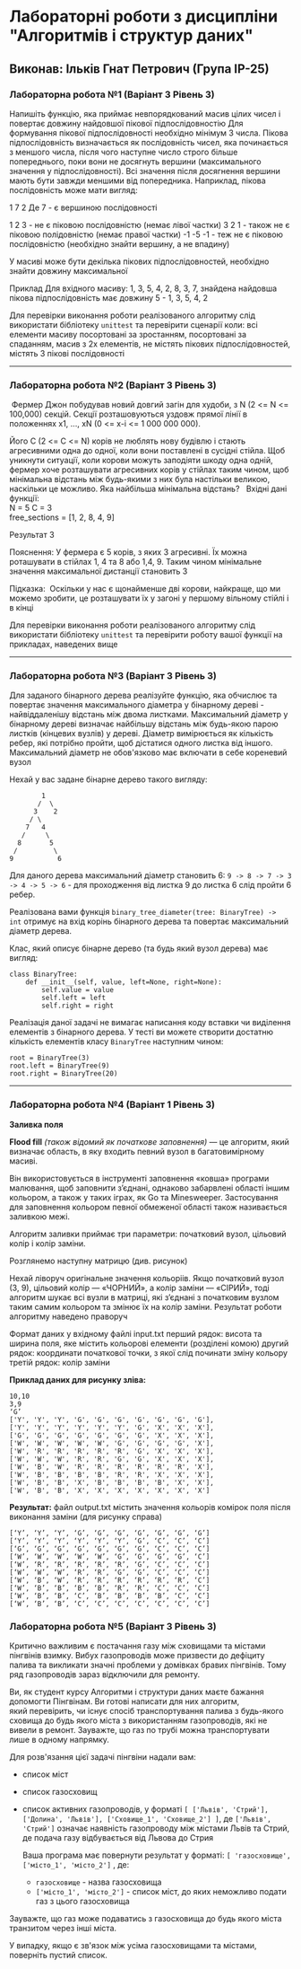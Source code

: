 # Лабораторні роботи з дисципліни "Алгоритмів і структур даних"

## Виконав: Ільків Гнат Петрович (Група ІР-25)

### Лабораторна робота №1 (Варіант 3 Рівень 3)

Напишіть функцію, яка приймає невпорядкований масив цілих чисел і повертає довжину найдовшої пікової підпослідовностію Для формування пікової підпослідовності необхідно мінімум 3 числа. Пікова підпослідовність визначається як послідовність чисел, яка починається з меншого числа, після чого наступне число строго більше попереднього, поки вони не досягнуть вершини (максимального значення у підпослідовності). Всі значення після досягнення вершини мають бути завжди меншими від попередника. Наприклад, пікова послідовність може мати вигляд:
​

1 7 2
Де 7 - є вершиною послідовності
​

1 2 3 - не є піковою послідовністю (немає лівої частки)
3 2 1 - також не є піковою полідовністю (немає правої частки)
-1 -5 -1 - теж не є піковою послідовністю (необхідно знайти вершину, а не впадину)
​

У масиві може бути декілька пікових підпослідовностей, необхідно знайти довжину максимальної
​

Приклад
Для вхідного масиву: 1, 3, 5, 4, 2, 8, 3, 7,  знайдена найдовша пікова підпослідовність має довжину 5 - 1, 3, 5, 4, 2
​

Для перевірки виконання роботи реалізованого алгоритму слід використати бібліотеку `unittest` та перевірити сценарії коли: 
всі елементи масиву посортовані за зростанням, 
посортовані за спаданням, 
масив з 2х елементів, 
не містять пікових підпослідовностей, 
містять 3 пікові послідовності

***
### Лабораторна робота №2 (Варіант 3 Рівень 3)
​
Фермер Джон побудував новий довгий загін для худоби, з N (2 <= N <= 100,000) секцій. Секції розташовуються уздовж прямої лінії в положеннях x1, ..., xN (0 <= x-i <= 1 000 000 000).
​

Його C (2 <= C <= N) корів не люблять нову будівлю і стають агресивними одна до одної, коли вони поставлені в сусідні стійла. Щоб уникнути ситуації, коли корови можуть заподіяти шкоду одна одній, фермер хоче розташувати агресивних корів у стійлах таким чином, щоб мінімальна відстань між будь-якими з них була настільки великою, наскільки це можливо. Яка найбільша мінімальна відстань?
​
​
Вхідні дані функції:  
N = 5
С = 3  
free_sections = [1, 2, 8, 4, 9]
​

Результат
3
​

Пояснення: 
У фермера є 5 корів, з яких 3 агресивні. Їх можна роташувати в стійлах 1, 4 та 8 або 1,4, 9. Таким чином мінімальне значення максимальної дистанції становить 3
​

Підказка:
​
Оскільки у нас є щонайменше дві корови, найкраще, що ми можемо зробити, це розташувати їх у загоні у першому вільному стійлі і в кінці
​

Для перевірки виконання роботи реалізованого алгоритму слід використати бібліотеку `unittest` та перевірити роботу вашої функції на прикладах, наведених вище

***
### Лабораторна робота №3 (Варіант 3 Рівень 3)

Для заданого бінарного дерева  реалізуйте функцію, яка обчислює та повертає значення максимального діаметра у бінарному дереві - найвіддаленішу відстань між двома листками. Максимальний діаметр у бінарному дереві визначає найбільшу відстань між будь-якою парою листків (кінцевих вузлів) у дереві. Діаметр вимірюється як кількість ребер, які потрібно пройти, щоб дістатися одного листка від іншого. Максимальний діаметр не обов'язково має включати в себе кореневий вузол

Нехай у вас задане бінарне дерево такого вигляду:
```
        1
       /  \
      3    2
     / \
    7   4
   /     \
  8       5
 /         \
9           6
```

Для даного дерева максимальний діаметр становить 6: `9 -> 8 -> 7 -> 3 -> 4 -> 5 -> 6` -  для проходження від листка 9 до листка 6 слід пройти 6 ребер.

Реалізована вами функція `binary_tree_diameter(tree: BinaryTree) -> int` отримує на вхід корінь бінарного дерева та повертає максимальний діаметр дерева.

Клас, який описує бінарне дерево (та будь який вузол дерева) має вигляд:

```
class BinaryTree:
    def __init__(self, value, left=None, right=None):
        self.value = value
        self.left = left
        self.right = right
```

Реалізація даної задачі не вимагає написання коду вставки чи виділення елементів з бінарного дерева. У тесті ви можете створити достатню кількість елементів класу `BinaryTree` наступним чином:

```
root = BinaryTree(3)
root.left = BinaryTree(9)
root.right = BinaryTree(20)
```

***

### Лабораторна робота №4 (Варіант 1 Рівень 3)
**Заливка поля**

**Flood fill** *(також відомий як початкове заповнення)* — це алгоритм, який визначає область, в яку входить певний вузол в багатовимірному масиві.

Він використовується в інструменті заповнення «ковша» програми малювання, щоб заповнити з’єднані, однаково забарвлені області іншим кольором, а також у таких іграх, як Go та Minesweeper.
Застосування для заповнення кольором певної обмеженої області також називається заливкою межі.

Алгоритм заливки приймає три параметри: початковий вузол, цільовий колір і колір заміни.

Розглянемо наступну матрицю (див. рисунок)

Нехай ліворуч оригінальне значення кольоріів. Якщо початковий вузол (3, 9), цільовий колір — «ЧОРНИЙ», а колір заміни — «СІРИЙ», тоді алгоритм шукає всі вузли в матриці, які з’єднані з початковим вузлом таким самим кольором та змінює їх на колір заміни. Результат роботи алгоритму наведено праворуч



Формат даних у вхідному файлі input.txt
перший рядок: висота та ширина поля, яке містить кольорові елементи (розділені комою)
другий рядок: координати початкової точки, з якої слід починати зміну кольору
третій рядок: колір заміни

**Приклад даних для рисунку зліва:**
```
10,10
3,9
‘G’
['Y', 'Y', 'Y', 'G', 'G', 'G', 'G', 'G', 'G', 'G'],
['Y', 'Y', 'Y', 'Y', 'Y', 'Y', 'G', 'X', 'X', 'X'],
['G', 'G', 'G', 'G', 'G', 'G', 'G', 'X', 'X', 'X'],
['W', 'W', 'W', 'W', 'W', 'G', 'G', 'G', 'G', 'X'],
['W', 'R', 'R', 'R', 'R', 'R', 'G', 'X', 'X', 'X'],
['W', 'W', 'W', 'R', 'R', 'G', 'G', 'X', 'X', 'X'],
['W', 'B', 'W', 'R', 'R', 'R', 'R', 'R', 'R', 'X'],
['W', 'B', 'B', 'B', 'B', 'R', 'R', 'X', 'X', 'X'],
['W', 'B', 'B', 'X', 'B', 'B', 'B', 'B', 'X', 'X'],
['W', 'B', 'B', 'X', 'X', 'X', 'X', 'X', 'X', 'X']
```
**Результат:**
файл output.txt містить значення кольорів комірок поля після виконання заміни (для рисунку справа)
```
[‘Y’, ‘Y’, ‘Y’, ‘G’, ‘G’, ‘G’, ‘G’, ‘G’, ‘G’, ‘G’]
[‘Y’, ‘Y’, ‘Y’, ‘Y’, ‘Y’, ‘Y’, ‘G’, ‘C’, ‘C’, ‘C’]
[‘G’, ‘G’, ‘G’, ‘G’, ‘G’, ‘G’, ‘G’, ‘C’, ‘C’, ‘C’]
[‘W’, ‘W’, ‘W’, ‘W’, ‘W’, ‘G’, ‘G’, ‘G’, ‘G’, ‘C’]
[‘W’, ‘R’, ‘R’, ‘R’, ‘R’, ‘R’, ‘G’, ‘C’, ‘C’, ‘C’]
[‘W’, ‘W’, ‘W’, ‘R’, ‘R’, ‘G’, ‘G’, ‘C’, ‘C’, ‘C’]
[‘W’, ‘B’, ‘W’, ‘R’, ‘R’, ‘R’, ‘R’, ‘R’, ‘R’, ‘C’]
[‘W’, ‘B’, ‘B’, ‘B’, ‘B’, ‘R’, ‘R’, ‘C’, ‘C’, ‘C’]
[‘W’, ‘B’, ‘B’, ‘C’, ‘B’, ‘B’, ‘B’, ‘B’, ‘C’, ‘C’]
[‘W’, ‘B’, ‘B’, ‘C’, ‘C’, ‘C’, ‘C’, ‘C’, ‘C’, ‘C’]
```

### Лабораторна робота №5 (Варіант 3 Рівень 3)

Критично важливим є постачання газу між сховищами та містами пінгвінів взимку. Вибух газопроводів може призвести до дефіциту палива та викликати значні проблеми у домівках бравих пінгвінів. Тому ряд газопроводів зараз відключили для ремонту.  
  
Ви, як студент курсу Алгоритми і структури даних маєте бажання допомогти Пінгвінам. Ви готові написати для них алгоритм, який перевірить, чи існує спосіб транспортування палива з будь-якого сховища до будь якого міста з використанням газопроводів, які не вивели в ремонт. Зауважте, що газ по трубі можна транспортувати лише в одному напрямку.  
  
Для розв'язання цієї задачі пінгвіни надали вам: 
- список міст
- список газосховищ
- список активних газопроводів, у форматі `[ ['Львів', 'Стрий'], ['Долина', 'Львів'], ['Сховище_1', 'Сховище_2'] ]`, де `['Львів', 'Стрий']`  означає наявність газопроводу між містами Львів та Стрий, де подача газу відбувається від Львова до Стрия
  
  Ваша програма має повернути результат у форматі: `[ 'газосховище', ['місто_1', 'місто_2']` , де:
	-  `газосховище` - назва газосховища
	- `['місто_1', 'місто_2']`  - список міст, до яких неможливо подати газ з цього газосховища
	  
Зауважте, що газ може подаватись з газосховища до будь якого міста транзитом через інші міста.

У випадку, якщо є зв'язок між усіма газосховищами та містами, поверніть пустий список.

